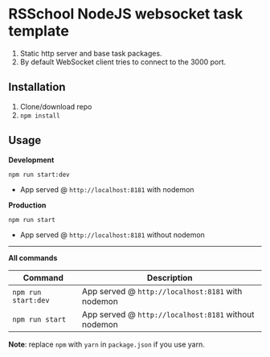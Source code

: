 # RSSchool NodeJS websocket task template
1. Static http server and base task packages. 
2. By default WebSocket client tries to connect to the 3000 port.


## Installation
1. Clone/download repo
2. `npm install`

## Usage
**Development**

`npm run start:dev`

* App served @ `http://localhost:8181` with nodemon

**Production**

`npm run start`

* App served @ `http://localhost:8181` without nodemon

---

**All commands**

Command | Description
--- | ---
`npm run start:dev` | App served @ `http://localhost:8181` with nodemon
`npm run start` | App served @ `http://localhost:8181` without nodemon

**Note**: replace `npm` with `yarn` in `package.json` if you use yarn.

